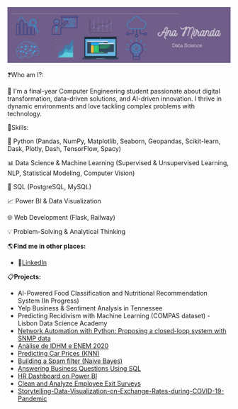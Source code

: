 ![HEADER](https://github.com/ana0212/ana0212/blob/main/Purple%20Minimalist%20Brush%20Personal%20LinkedIn%20Banner.jpg)

:question:Who am I?:

:woman: I'm a final-year Computer Engineering student passionate about digital transformation, data-driven solutions, and AI-driven innovation. I thrive in dynamic environments and love tackling complex problems with technology.

:large_blue_diamond:Skills:

:snake: Python (Pandas, NumPy, Matplotlib, Seaborn, Geopandas, Scikit-learn, Dask, Plotly, Dash, TensorFlow, Spacy)

:bar_chart: Data Science & Machine Learning (Supervised & Unsupervised Learning, NLP, Statistical Modeling, Computer Vision)

:game_die: SQL (PostgreSQL, MySQL)

:chart_with_upwards_trend: Power BI & Data Visualization

:globe_with_meridians: Web Development (Flask, Railway)

:bulb: Problem-Solving & Analytical Thinking

:earth_americas:**Find me in other places:**

- :large_blue_circle:[LinkedIn](https://www.linkedin.com/in/ana-luiza-miranda-ds/)

:clipboard:**Projects:**

- AI-Powered Food Classification and Nutritional Recommendation System (In Progress)
- Yelp Business & Sentiment Analysis in Tennessee
- Predicting Recidivism with Machine Learning (COMPAS dataset) - Lisbon Data Science Academy
- [Network Automation with Python: Proposing a closed-loop system with SNMP data](https://github.com/ana0212/Closed-Loop-System-with-SNMP-Data)
- [Análise de IDHM e ENEM 2020](https://github.com/ana0212/Analise-do-IDHM-e-do-ENEM-2020)
- [Predicting Car Prices (KNN)](https://github.com/ana0212/Predicting-Car-Prices-With-KNN)
- [Building a Spam filter (Naive Bayes)](https://github.com/ana0212/Building-a-Spam-filter-Naive-Bayes-)
- [Answering Business Questions Using SQL](https://github.com/ana0212/Answering-Business-Questions-Using-SQL)
- [HR Dashboard on Power BI](https://github.com/ana0212/HR-Dashboard-on-Power-BI)
- [Clean and Analyze Employee Exit Surveys](https://github.com/ana0212/Clean-and-Analyze-Employee-Exit-Surveys)
- [Storytelling-Data-Visualization-on-Exchange-Rates-during-COVID-19-Pandemic](https://github.com/ana0212/Storytelling-Data-Visualization-on-Exchange-Rates-during-COVID-19-Pandemic)
